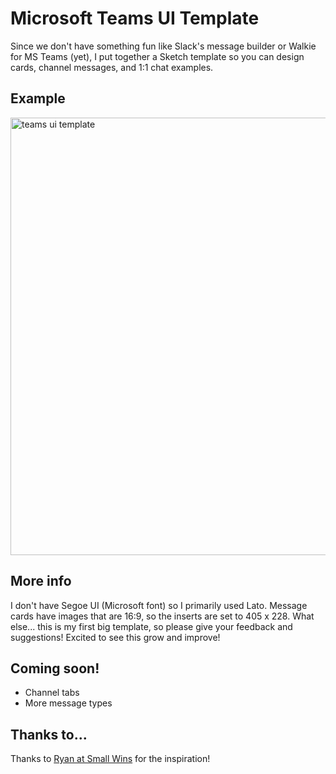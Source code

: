 # Microsoft Teams UI Template

Since we don't have something fun like Slack's message builder or Walkie for MS Teams (yet), I put together a Sketch template so you can design cards, channel messages, and 1:1 chat examples.

## Example

<img width="700" alt="teams ui template" src="http://i.imgur.com/MNRTFx3.png">

## More info

I don't have Segoe UI (Microsoft font) so I primarily used Lato. Message cards have images that are 16:9, so the inserts are set to 405 x 228. What else... this is my first big template, so please give your feedback and suggestions! Excited to see this grow and improve! 

## Coming soon!

- Channel tabs
- More message types

## Thanks to...

Thanks to [Ryan at Small Wins](https://github.com/smallwins/slack-ui-template) for the inspiration!